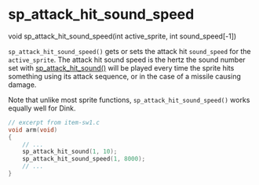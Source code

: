 # sp_attack_hit_sound_speed

<Prototype small>void sp_attack_hit_sound_speed(int active_sprite, int sound_speed[-1])</Prototype>

`sp_attack_hit_sound_speed()` gets or sets the attack hit `sound_speed` for the `active_sprite`. The attack hit sound speed is the hertz the sound number set with [sp_attack_hit_sound()](./sp-attack-hit-sound.md) will be played every time the sprite hits something using its attack sequence, or in the case of a missile causing damage.

Note that unlike most sprite functions, `sp_attack_hit_sound_speed()` works equally well for Dink.

```c
// excerpt from item-sw1.c
void arm(void)
{
    // ...
    sp_attack_hit_sound(1, 10);
    sp_attack_hit_sound_speed(1, 8000);
    // ...
}
```
